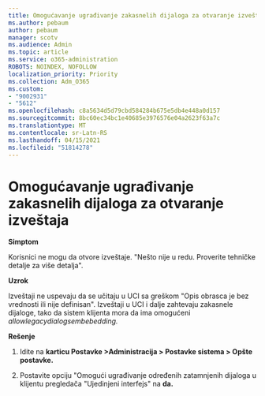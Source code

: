 ```yaml
---
title: Omogućavanje ugrađivanje zakasnelih dijaloga za otvaranje izveštaja
ms.author: pebaum
author: pebaum
manager: scotv
ms.audience: Admin
ms.topic: article
ms.service: o365-administration
ROBOTS: NOINDEX, NOFOLLOW
localization_priority: Priority
ms.collection: Adm_O365
ms.custom:
- "9002931"
- "5612"
ms.openlocfilehash: c8a5634d5d79cbd584284b675e5db4e448a0d157
ms.sourcegitcommit: 8bc60ec34bc1e40685e3976576e04a2623f63a7c
ms.translationtype: MT
ms.contentlocale: sr-Latn-RS
ms.lasthandoff: 04/15/2021
ms.locfileid: "51814278"
---
```

# <a name="enable-embedding-legacy-dialogs-to-open-reports"></a>Omogućavanje ugrađivanje zakasnelih dijaloga za otvaranje izveštaja

**Simptom**

Korisnici ne mogu da otvore izveštaje. "Nešto nije u redu. Proverite tehničke detalje za više detalja".

**Uzrok**

Izveštaji ne uspevaju da se učitaju u UCI sa greškom "Opis obrasca je bez vrednosti ili nije definisan". Izveštaji u UCI i dalje zahtevaju zakasnele dijaloge, tako da sistem klijenta mora da ima omogućeni *allowlegacydialogsembebedding.*

**Rešenje**

1. Idite na **karticu Postavke >Administracija > Postavke sistema > Opšte postavke.**

2. Postavite opciju "Omogući ugrađivanje određenih zatamnjenih dijaloga u klijentu pregledača "Ujedinjeni interfejs" na **da.**
